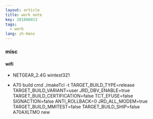 ```yaml
---
layout: article 
title: work note
key: 201806013
tags:
  - work
lang: zh-Hans
---
```


### misc

#### wifi

- NETGEAR_2.4G wintest321

- A70 build cmd
  ./makeTcl -t TARGET_BUILD_TYPE=release TARGET_BUILD_VARIANT=user JRD_DBV_ENABLE=true TARGET_BUILD_CERTIFICATION=false TCT_EFUSE=false SIGNACTION=false ANTI_ROLLBACK=0 JRD_ALL_MODEM=true TARGET_BUILD_MMITEST=false TARGET_BUILD_SHIP=false  A70AXLTMO new